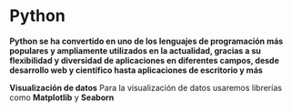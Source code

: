# Python
**Python se ha convertido en uno de los lenguajes de programación más populares y ampliamente utilizados en la actualidad, gracias a su flexibilidad y diversidad de aplicaciones en diferentes campos, desde desarrollo web y científico hasta aplicaciones de escritorio y más**

**Visualización de datos** 
Para la visualización de datos usaremos librerías como **Matplotlib** y **Seaborn**

